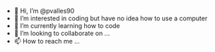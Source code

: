 - 👋 Hi, I’m @pvalles90
- 👀 I’m interested in coding but have no idea how to use a computer
- 🌱 I’m currently learning how to code
- 💞️ I’m looking to collaborate on ...
- 📫 How to reach me ...

<!---
pvalles90/pvalles90 is a ✨ special ✨ repository because its `README.md` (this file) appears on your GitHub profile.
You can click the Preview link to take a look at your changes.
--->
